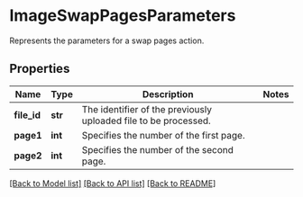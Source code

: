 # ImageSwapPagesParameters

Represents the parameters for a swap pages action.
## Properties
Name | Type | Description | Notes
------------ | ------------- | ------------- | -------------
**file_id** | **str** | The identifier of the previously uploaded file to be processed. | 
**page1** | **int** | Specifies the number of the first page. | 
**page2** | **int** | Specifies the number of the second page. | 

[[Back to Model list]](../README.md#documentation-for-models) [[Back to API list]](../README.md#documentation-for-api-endpoints) [[Back to README]](../README.md)


